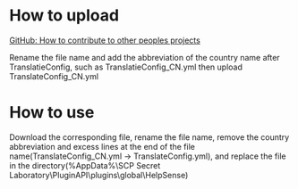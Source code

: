 # How to upload
[GitHub: How to contribute to other peoples projects](https://youtu.be/LuWAw-RBPys?si=XnKbrPFfyT66tPJJ)

Rename the file name and add the abbreviation of the country name after TranslatieConfig, such as TranslatieConfig_CN.yml then upload TranslateConfig_CN.yml
# How to use
Download the corresponding file, rename the file name, remove the country abbreviation and excess lines at the end of the file name(TranslateConfig_CN.yml -> TranslateConfig.yml), and replace the file in the directory(%AppData%\SCP Secret Laboratory\PluginAPI\plugins\global\HelpSense)

